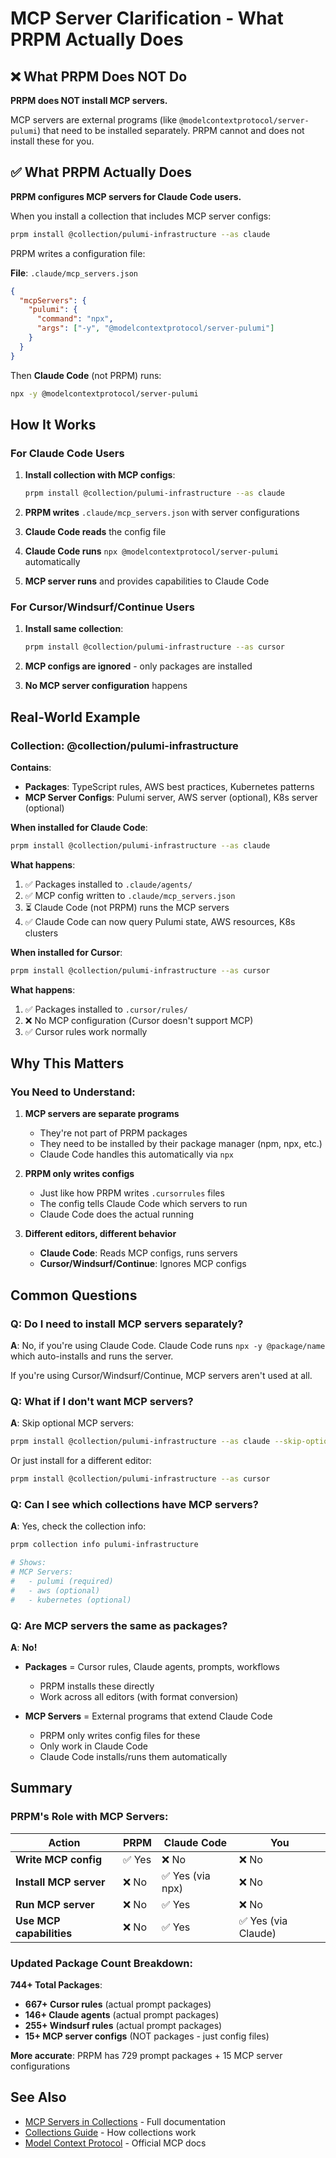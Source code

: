 # MCP Server Clarification - What PRPM Actually Does

## ❌ What PRPM Does NOT Do

**PRPM does NOT install MCP servers.**

MCP servers are external programs (like `@modelcontextprotocol/server-pulumi`) that need to be installed separately. PRPM cannot and does not install these for you.

## ✅ What PRPM Actually Does

**PRPM configures MCP servers for Claude Code users.**

When you install a collection that includes MCP server configs:

```bash
prpm install @collection/pulumi-infrastructure --as claude
```

PRPM writes a configuration file:

**File**: `.claude/mcp_servers.json`

```json
{
  "mcpServers": {
    "pulumi": {
      "command": "npx",
      "args": ["-y", "@modelcontextprotocol/server-pulumi"]
    }
  }
}
```

Then **Claude Code** (not PRPM) runs:
```bash
npx -y @modelcontextprotocol/server-pulumi
```

## How It Works

### For Claude Code Users

1. **Install collection with MCP configs**:
   ```bash
   prpm install @collection/pulumi-infrastructure --as claude
   ```

2. **PRPM writes** `.claude/mcp_servers.json` with server configurations

3. **Claude Code reads** the config file

4. **Claude Code runs** `npx @modelcontextprotocol/server-pulumi` automatically

5. **MCP server runs** and provides capabilities to Claude Code

### For Cursor/Windsurf/Continue Users

1. **Install same collection**:
   ```bash
   prpm install @collection/pulumi-infrastructure --as cursor
   ```

2. **MCP configs are ignored** - only packages are installed

3. **No MCP server configuration** happens

## Real-World Example

### Collection: @collection/pulumi-infrastructure

**Contains**:
- **Packages**: TypeScript rules, AWS best practices, Kubernetes patterns
- **MCP Server Configs**: Pulumi server, AWS server (optional), K8s server (optional)

**When installed for Claude Code**:
```bash
prpm install @collection/pulumi-infrastructure --as claude
```

**What happens**:
1. ✅ Packages installed to `.claude/agents/`
2. ✅ MCP config written to `.claude/mcp_servers.json`
3. ⏳ Claude Code (not PRPM) runs the MCP servers
4. ✅ Claude Code can now query Pulumi state, AWS resources, K8s clusters

**When installed for Cursor**:
```bash
prpm install @collection/pulumi-infrastructure --as cursor
```

**What happens**:
1. ✅ Packages installed to `.cursor/rules/`
2. ❌ No MCP configuration (Cursor doesn't support MCP)
3. ✅ Cursor rules work normally

## Why This Matters

### You Need to Understand:

1. **MCP servers are separate programs**
   - They're not part of PRPM packages
   - They need to be installed by their package manager (npm, npx, etc.)
   - Claude Code handles this automatically via `npx`

2. **PRPM only writes configs**
   - Just like how PRPM writes `.cursorrules` files
   - The config tells Claude Code which servers to run
   - Claude Code does the actual running

3. **Different editors, different behavior**
   - **Claude Code**: Reads MCP configs, runs servers
   - **Cursor/Windsurf/Continue**: Ignores MCP configs

## Common Questions

### Q: Do I need to install MCP servers separately?

**A**: No, if you're using Claude Code. Claude Code runs `npx -y @package/name` which auto-installs and runs the server.

If you're using Cursor/Windsurf/Continue, MCP servers aren't used at all.

### Q: What if I don't want MCP servers?

**A**: Skip optional MCP servers:

```bash
prpm install @collection/pulumi-infrastructure --as claude --skip-optional-mcp
```

Or just install for a different editor:
```bash
prpm install @collection/pulumi-infrastructure --as cursor
```

### Q: Can I see which collections have MCP servers?

**A**: Yes, check the collection info:

```bash
prpm collection info pulumi-infrastructure

# Shows:
# MCP Servers:
#   - pulumi (required)
#   - aws (optional)
#   - kubernetes (optional)
```

### Q: Are MCP servers the same as packages?

**A**: **No!**

- **Packages** = Cursor rules, Claude agents, prompts, workflows
  - PRPM installs these directly
  - Work across all editors (with format conversion)

- **MCP Servers** = External programs that extend Claude Code
  - PRPM only writes config files for these
  - Only work in Claude Code
  - Claude Code installs/runs them automatically

## Summary

### PRPM's Role with MCP Servers:

| Action | PRPM | Claude Code | You |
|--------|------|-------------|-----|
| **Write MCP config** | ✅ Yes | ❌ No | ❌ No |
| **Install MCP server** | ❌ No | ✅ Yes (via npx) | ❌ No |
| **Run MCP server** | ❌ No | ✅ Yes | ❌ No |
| **Use MCP capabilities** | ❌ No | ✅ Yes | ✅ Yes (via Claude) |

### Updated Package Count Breakdown:

**744+ Total Packages**:
- **667+ Cursor rules** (actual prompt packages)
- **146+ Claude agents** (actual prompt packages)
- **255+ Windsurf rules** (actual prompt packages)
- **15+ MCP server configs** (NOT packages - just config files)

**More accurate**: PRPM has 729 prompt packages + 15 MCP server configurations

## See Also

- [MCP Servers in Collections](./docs/MCP_SERVERS_IN_COLLECTIONS.md) - Full documentation
- [Collections Guide](./docs/COLLECTIONS.md) - How collections work
- [Model Context Protocol](https://modelcontextprotocol.io) - Official MCP docs
